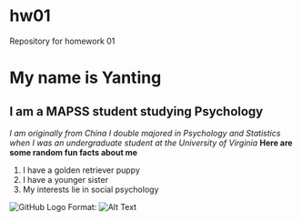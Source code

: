 # hw01
Repository for homework 01
# My name is Yanting  
## I am a MAPSS student studying Psychology
*I am originally from China*
*I double majored in Psychology and Statistics when I was an undergraduate student at the University of Virginia*
**Here are some random fun facts about me**
1. I have a golden retriever puppy 
1. I have a younger sister 
1. My interests lie in social psychology

![GitHub Logo](/iclouddrive/desktop.png)
Format: ![Alt Text](url)


